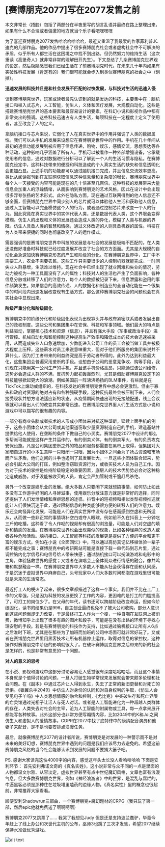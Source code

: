 # [赛博朋克2077]写在2077发售之前

本文非常长（捂脸）包括了两部分在半夜里写的胡言乱语并最终在路上整理出来，如果有什么不合理或者偏激的地方就当个乐子看吧嘿嘿嘿

为了喜迎赛博朋克2077发售哈哈哈哈哈哈，最近又重温了我最爱的作家菲利普.K.迪克的几部作品。他的作品中提出了很多赛博朋克社会或者虚构社会中不可解决的矛盾，似乎所有人都生活在这困境之中找不到出路，但仍然努力的维持生活（这次重读《高堡奇人》就非常非常的理解田芥先生）。下文总结了几条赛博朋克世界观的设定，然后隐隐感觉我们已经生活在了前赛博朋克时代，在未来几十年内如果有突破性科技发展（肯定有的）我们很可能就会步入到类似赛博朋克的社会之中（划掉）。

**迅速发展的科技并且是和社会发展不匹配的过快发展，与科技对生活的迅速入侵**  

谈到赛博朋克世界，玩家或读者最先认识到的就是发达的科技，主要集中在：脑机接口和植入式芯片，人工智能，仿生人，义体和医疗发展，大规模自动化。这些是搭建赛博朋克世界的基本要素和最容易设计的要素，在科幻小说和影视作品中都有非常突出的强调。这些科技迅速占有人类生活，每项科技在一定程度上定义了使用者，甚至改变了人的定义。

拿脑机接口与芯片来说，它弱化了人在真实世界中的作用并强调了人类的数据属性。我们可以从手机的发展来设想它在赛博朋克世界中的作用。手机在几十年间从最初的通信功能发展到被应用于信息传递，购物，娱乐，感情交流，思想表达等各种活动，这种影响几乎涵盖了所有人。手机可以被看作一种外部增强设备，它承载使用者的信息，通过对数据进行分析可以了解到一个人的生活习惯与隐私。在赛博朋克设定中，这种科技带来的便捷和科技造成的个人真实生活的缺失和信息透明化会更加凸显。上述手机的功能都可以通过脑机接口完成，并且信息交流效率更高。类比从阅读报刊到在互联网获取信息这种信息量和复杂度的增长，赛博朋克世界中每个人一天接受的内容可能是现在的几十倍甚至几百倍。这种科技的发展带来大量信息会加重人的浮躁情绪，从而影响到赛博朋克的艺术风格，因此在设计中会出现很多浮夸张扬的艺术形式。此外在隐私方面，现在通过互联网得到的他人信息还不够全面，但赛博朋克世界中同步别人的芯片就可以体验他人生活和获取他人信息，通过人工智能可以完全模仿这个人的行为，或者通过控制芯片来改变一个人的行为。因此究竟在真实世界中的实体代表人类，还是数据代表人类，这个界限会变得模糊。仿生人的出现和义体的发展还会造成人类的异化，模糊了人类与机器的界限。仿生人具备人类的智慧和情感，通过义体改造的人则具备机器的属性。科技在为人类带来便捷的同时也彻底改变了人的运作模式。

需要强调的是赛博朋克世界中科技的发展是与社会的发展是极端不匹配的，在人类还没做好准备时科技就已经过度发展并改变了社会的方方面面。尤其是大规模的自动化会急速加快赛博朋克形态的产生和阶级的分化。在赛博朋克世界中，工厂中不需要工人，农业不需要农民，这些工作只需要很少的人控制机器就能完成。一时间失业人群暴增，生活难以维持。现在社会中已经出现了就业困难和失业的情况，劳动力被视为一种工具而没有了人的属性；科技对人的生活也产生了负面影响，各种信息分散或转移了人们的注意力，每个人的数据被记录下来，信息泄露和盗用的事件频繁发生。如果信息的高效传递、人的数据化和制造业的全自动化能在一个很集中的时间段内迅速发展改变现有生活方式，那么这种赛博朋克社会的问题也会在真实社会中显现出来。


**阶级严重分化和阶级固化**

赛博朋克中的阶级分化和阶级固化表现为出现寡头并与政府紧密联系或者发展出自己的政权制度。这些公司和集团集中在安保、科技和军事领域。他们最大的特点是利益驱动，掌握核心技术和资源（信息），并且有强大手段（军事或政治手段）进行管控。机械自动化和智能控制这种提高生产效率和降低成本的技术会迅速被采用，从而造成失业人口急速增加，少数能进入公司工作的员工会被当做工具并被极大程度上压榨，这些薪水对员工来说意味重大，但对于他们所服务的集团来说并不算什么，因为打工者带来的利益终究是高于劳动者所得的。此外为达到利益最大化，这些集团会普遍采用垄断的手段。设想由于公司的恶意竞争收、购等手段，我们现在只能用某一公司生产的手机，并且该手机价格高昂，只能通过该公司维修，这势必会造成人群的不满。反抗势力起初轰轰烈烈，尤其是借助赛博朋克设定下的科技能够掀起更大的浪潮。例如美国前一阵沸沸扬扬的BLM事件，有些就是在TickTok上煽动或组织的，在科技发达的赛博朋克世界中想必会更激烈。但由于寡头和政府对资源的绝对占有和各种强硬手段，这种反抗最终会被压制下来，人们会接受现状并想方设法适应新的状态。从疫情期间快速出现的无接触配送，线上会议等就可以看出人们的改变其实非常迅速。在赛博朋克世界里人们生活方式是小说和游戏中可以描写的很有趣的内容。

一部分有商业头脑或者技术的人形成小团体来对抗这种垄断。延续上面手机的例子，这些小团体会从大公司或其他渠道窃取少量资源制造自己的手机，建造基站并提供给他人使用，在垄断的条件下做自己的小买卖。赛博朋克2077中设计的那么多帮派可能就是这样产生并运作的，有的倒卖义体，有的倒卖军火，有的负责攻克安保设施。凡是公司集团垄断之外的物品和服务都需要在黑市上取得，但集团对大家暗自进行的小本生意睁一只眼闭一只眼，因为小团体之间会为了抢占资源和市场而产生矛盾，他们之间的斗争也遏制了其发展壮大。一旦这些小团体联合起来，势必会引起大公司的打压，例如整治窃取资源行为，或收买技术人员为自己工作。因为对于技术的掌控是维持阶级稳定的重要因素，底层人的技术优势势必会对这种稳定造成威胁。对于没能被收买的人员，肯定会严加管制或干脆赶尽杀绝。

另外一个改变是娱乐业的发展。绝大多数人只要闲下来就想搞事情，如何防止如此多没有工作游手好闲的人寻衅滋事，使用娱乐分散注意力就是非常好的选择，同时还提供了人们发泄情绪和麻痹思想的途径。抖音中的短视频和相似类型视频推送就能让人们很快沉迷于此，通过限制信息的种类能够很方便的转移人们的注意力。娱乐还会向怪异化发展，可能是人们在真实世界中没有存在感而感到空虚和无所适从，从而做一些非正常的事情填补空白或夺人眼球。例如前不久在抖音上一分钟吃三斤的吃播，这种看了令人作呕的视频却有很高的浏览量，可能是人们对空虚的填补和情感的发泄。在赛博朋克世界也会出现类似的现象，比如各种怪异的改造人或者各种危险活动。脑机接口、人工智能等科技的发展更是提供了方便的平台和更丰富的娱乐方式。例如在小说《全面回忆》中，可以通过高仿真记忆移植体验一辈子都不能完成之事；赛博朋克中的考研网站可能是直接下载一串代码到芯片里，通过调控脑内化学信号和电信号给人带来快感；通过脑机接口可以扮演游戏和电影中的主角，体验拯救世界的感觉；又或者在演唱会上全体观众进行情感的融合，像共鸣箱和默瑟融合一样。在赛博朋克世界中大多数人不能从社会获得存在感和认同感，于是沉迷于虚拟世界中麻痹自己，头号玩家中人们大多数时间都泡在游戏里很可能就是未来的生活常态。

最近打工人的梗火了起来，很多文章都描述了这样一个事实，我们并不比在工厂工作的父辈强，只是因为科技的发展更换了工作的内容，更困难的是打工的门槛提高了，可打工的岗位少了。在父母的年代，读书还可以跨越阶级改变命运，但如今阶级固化，读书的结果仍是996，自主创业最终也免不了被大公司收购。部分人意识到这些问题但却无力改变，于是最终打工人作为一个梗，一种自嘲在互联网上被消费，微博知乎上出现了很多有趣的图片和段子，可能是在没有出路的环境下寻找心理安慰的手段。若是有赛博朋克的科技作为支持，比如通过脑机接口让所有人6点之后准时下班，尤其是在那些为了加班而加班的公司中场面可就非常好玩了。又或者在赛博朋克世界里用黑客技术让所有机器停止运作，取得对信息的掌控权，这种操作对赛博朋克中阶级的影响就很大了。在破坏赛博朋克世界之后带来的新的社会是怎样的，也是非常有意思的一个问题。
	
**对人的意义的思考**  

在小说、影视和游戏中这部分讨论容易让人感觉很有深度哈哈哈哈，而且这个事情本身就是个值得讨论的问题，一旦人打破生物学常规来发展就会带来颇多伦理和社会问题。在《副本》中通过芯片让人得到永生，失去了正常的新旧更替和对死亡的恐惧。《银翼杀手2049》中仿生人对身份的认同和对自身权利的争取，《仿生人会梦见电子羊吗》中人类思想情感的融合和控制，《尤比克》中突破生存和死亡界限的亡灵馆通过光相子让活人与死人对话。或者是人工智能进化为一种超越人类群体的存在，人类失去对社会的主宰，沦为人工智能的附属物或工具，每一点拿来展开都能写各种故事。此外这部分也非常方便写煽情内容，比如2049中的K和Joi之间仿生人和虚拟人的爱情故事，CDPR在2077中找了底特律中的康纳配音演员和他妻子来配音，是不是也要安排点浪漫任务。

最后，就像赛博朋克2077的设计者所说，赛博朋克是对发展的一种警示而不是对未来的美好幻想，赛博朋克世界中遇到的问题是我们应该尽力去避免的。希望这前赛博朋克风格的当今社会能够认识到发展的问题不要捅大篓子吧。

PS. 感谢大家读完这快4000字的内容，感觉这年头太长没人看哈哈哈哈
下面是安利环节：
首先安利弗诺文奇的《真名实姓》，这小说非常与众不同的一点是里面的人物都温文尔雅、从容淡定，虚拟世界甚至有点中世纪魔幻风格，文章也富有浪漫气息。但大多数赛博朋克世界，例如《神经浪游者》中的世界，是混乱与腐烂的，牛逼黑客必须是那种住在垃圾堆里嗑药的边缘人物。《真名实性》里的概念也很超前，非常推荐大家看看。

顺便安利Shadowrun三部曲，一个赛博朋克+魔幻题材的CRPG（我只玩了第一部，然后epic他就免费送了啊啊啊啊）

赛博朋克2077又跳票了...... 我哭了我想见Judy 但是还是支持波兰蠢驴，毕竟今年赶上了线上办公和次世代主机的公布，巫师3也跳了三次才发售，希望2077继续保持水准做优秀游戏。

![alt text](1.2.3_pre2077_1)